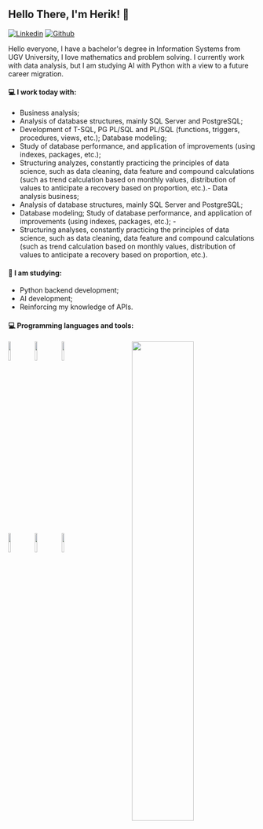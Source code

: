 ## Hello There, I'm Herik! :wave:

[![Linkedin](https://img.shields.io/badge/-LinkedIn-blue?style=flat&logo=Linkedin&logoColor=white)](https://www.linkedin.com/in/herik-filisberto-07b642184/)
[![Github](https://img.shields.io/badge/-Github-000?style=flat&logo=Github&logoColor=white)](https://github.com/oherikee)


Hello everyone, I have a bachelor's degree in Information Systems from UGV University, I love mathematics and problem solving. I currently work with data analysis, but I am studying AI with Python with a view to a future career migration. 

#### :computer: I work today with: 
- Business analysis;
- Analysis of database structures, mainly SQL Server and PostgreSQL;
- Development of T-SQL, PG PL/SQL and PL/SQL (functions, triggers, procedures, views, etc.);
Database modeling;
- Study of database performance, and application of improvements (using indexes, packages, etc.);
- Structuring analyzes, constantly practicing the principles of data science, such as data cleaning, data feature and compound calculations (such as trend calculation based on monthly values, distribution of values ​​to anticipate a recovery based on proportion, etc.).- Data analysis business;
- Analysis of database structures, mainly SQL Server and PostgreSQL; 
- Database modeling; Study of database performance, and application of improvements (using indexes, packages, etc.); - 
- Structuring analyses, constantly practicing the principles of data science, such as data cleaning, data feature and compound calculations (such as trend calculation based on monthly values, distribution of values ​​to anticipate a recovery based on proportion, etc.).


#### :book: I am studying:
- Python backend development;
- AI development;
- Reinforcing my knowledge of APIs.

#### :computer: Programming languages and tools: 
<p>
	<img width="50%" align="right" src="https://github-readme-stats.vercel.app/api?username=oherikee&theme=vue-dark&show_icons=true&hide_border=false&count_private=true" />

<code><img width="10%" src="https://www.vectorlogo.zone/logos/oracle/oracle-ar21.svg"></code>
<code><img width="10%" src="https://www.vectorlogo.zone/logos/postgresql/postgresql-ar21.svg"></code>
<code><img width="10%" src="https://www.vectorlogo.zone/logos/microsoft_powerbi/microsoft_powerbi-ar21.svg"></code>
<br />
<code><img width="10%" src="https://www.vectorlogo.zone/logos/python/python-ar21.svg"></code>
<code><img width="10%" src="https://upload.vectorlogo.zone/logos/pydata_pandas/images/3379b038-0796-45fe-8467-3fba66c10b70.svg"></code>
<code><img width="10%" src="https://www.vectorlogo.zone/logos/numpy/numpy-ar21.svg"></code>
</p>
